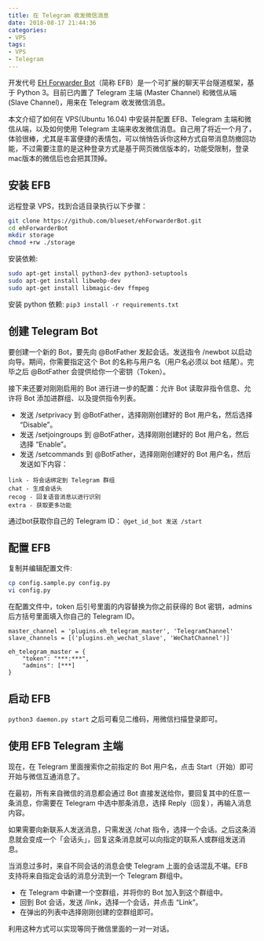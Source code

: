 ```yaml
---
title: 在 Telegram 收发微信消息
date: 2018-08-17 21:44:36
categories: 
- VPS
tags:
- VPS
- Telegram
---
```

开发代号 [EH Forwarder Bot](https://github.com/blueset/ehForwarderBot)（简称 EFB）是一个可扩展的聊天平台隧道框架，基于 Python 3。目前已内置了 Telegram 主端 (Master Channel) 和微信从端 (Slave Channel)，用来在 Telegram 收发微信消息。

本文介绍了如何在 VPS(Ubuntu 16.04) 中安装并配置 EFB、Telegram 主端和微信从端，以及如何使用 Telegram 主端来收发微信消息。自己用了将近一个月了，体验很棒，尤其是丰富便捷的表情包，可以悄悄告诉你这种方式自带消息防撤回功能，不过需要注意的是这种登录方式是基于网页微信版本的，功能受限制，登录mac版本的微信后也会把其顶掉。

<!--more-->

## 安装 EFB

远程登录 VPS，找到合适目录执行以下步骤：
```bash
git clone https://github.com/blueset/ehForwarderBot.git
cd ehForwarderBot
mkdir storage
chmod +rw ./storage
```

安装依赖:
```bash
sudo apt-get install python3-dev python3-setuptools
sudo apt-get install libwebp-dev
sudo apt-get install libmagic-dev ffmpeg
```

安装 python 依赖:
`pip3 install -r requirements.txt`

## 创建 Telegram Bot

要创建一个新的 Bot，要先向 @BotFather 发起会话。发送指令 /newbot 以启动向导。期间，你需要指定这个 Bot 的名称与用户名（用户名必须以 bot 结尾）。完毕之后 @BotFather 会提供给你一个密钥（Token）。

接下来还要对刚刚启用的 Bot 进行进一步的配置：允许 Bot 读取非指令信息、允许将 Bot 添加进群组、以及提供指令列表。
* 发送 /setprivacy 到 @BotFather，选择刚刚创建好的 Bot 用户名，然后选择 “Disable”。
* 发送 /setjoingroups 到 @BotFather，选择刚刚创建好的 Bot 用户名，然后选择 “Enable”。
* 发送 /setcommands 到 @BotFather，选择刚刚创建好的 Bot 用户名，然后发送如下内容：
```
link - 将会话绑定到 Telegram 群组
chat - 生成会话头
recog - 回复语音消息以进行识别
extra - 获取更多功能
```

通过bot获取你自己的 Telegram ID：
`@get_id_bot 发送 /start`

## 配置 EFB

复制并编辑配置文件:
```bash
cp config.sample.py config.py
vi config.py
```

在配置文件中，token 后引号里面的内容替换为你之前获得的 Bot 密钥，admins 后方括号里面填入你自己的 Telegram ID。
```
master_channel = 'plugins.eh_telegram_master', 'TelegramChannel'
slave_channels = [('plugins.eh_wechat_slave', 'WeChatChannel')]

eh_telegram_master = {
    "token": "***:***",
    "admins": [***]
}
```

## 启动 EFB

`python3 daemon.py start`
之后可看见二维码，用微信扫描登录即可。

## 使用 EFB Telegram 主端

现在，在 Telegram 里面搜索你之前指定的 Bot 用户名，点击 Start（开始）即可开始与微信互通消息了。

在最初，所有来自微信的消息都会通过 Bot 直接发送给你，要回复其中的任意一条消息，你需要在 Telegram 中选中那条消息，选择 Reply（回复），再输入消息内容。

如果需要向新联系人发送消息，只需发送 /chat 指令，选择一个会话。之后这条消息就会变成一个「会话头」，回复这条消息就可以向指定的联系人或群组发送消息。

当消息过多时，来自不同会话的消息会使 Telegram 上面的会话混乱不堪。EFB 支持将来自指定会话的消息分流到一个 Telegram 群组中。
* 在 Telegram 中新建一个空群组，并将你的 Bot 加入到这个群组中。
* 回到 Bot 会话，发送 /link，选择一个会话，并点击 “Link”。
* 在弹出的列表中选择刚刚创建的空群组即可。

利用这种方式可以实现等同于微信里面的一对一对话。

